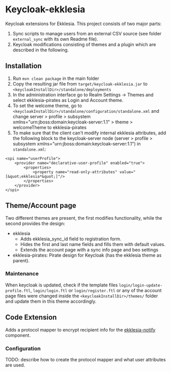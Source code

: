 # Keycloak-ekklesia

Keycloak extensions for Ekklesia.
This project consists of two major parts:
1. Sync scripts to manage users from an external CSV source (see folder `external_sync` with its own Readme file).
2. Keycloak modifications consisting of themes and a plugin which are described in the following.

## Installation

1. Run `mvn clean package` in the main folder
2. Copy the resulting jar file from `target/keycloak-ekklesia.jar` to `<keycloakInstallDir>/standalone/deployments`
3. In the administration interface go to Realm Settings -> Themes and select ekklesia-pirates as Login and Account theme.
4. To set the welcome theme, go to `<keycloakInstallDir>/standalone/configuration/standalone.xml` and change server > profile > subsystem xmlns="urn:jboss:domain:keycloak-server:1.1" > theme > welcomeTheme to ekklesia-pirates
5. To make sure that the client can't modify internal ekklesia attributes, add the following block to the keycloak-server node (server > profile > subsystem xmlns="urn:jboss:domain:keycloak-server:1.1") in `standalone.xml`:
```
<spi name="userProfile">
    <provider name="declarative-user-profile" enabled="true">
        <properties>
            <property name="read-only-attributes" value="[&quot;ekklesia*&quot;]"/>
        </properties>
    </provider>
</spi>
```

## Theme/Account page
Two different themes are present, the first modifies functionality, while the second provides the design:
- ekklesia
  - Adds ekklesia_sync_id field to registration form.
  - Hides the first and last name fields and fills them with default values.
  - Extends the account page with a sync info page and beo settings
- ekklesia-pirates: Pirate design for Keycloak (has the ekklesia theme as parent).

### Maintenance

When keycloak is updated, check if the template files `login/login-update-profile.ftl`, `login/login.ftl` or `login/register.ftl` or any of the account page files were changed inside the `<keycloakInstallDir>/themes/` folder and update them in this theme accordingly.

## Code Extension

Adds a protocol mapper to encrypt recipient info for the
[ekklesia-notify](https://github.com/piratenpartei/ekklesia-notify) component.

### Configuration

TODO: describe how to create the protocol mapper and what user attributes are used.
